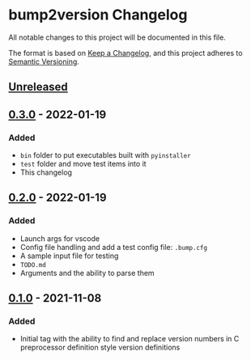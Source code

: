 # bump2version Changelog
All notable changes to this project will be documented in this file.

The format is based on [Keep a Changelog](https://keepachangelog.com/en/1.0.0/),
and this project adheres to [Semantic Versioning](https://semver.org/spec/v2.0.0.html).

## [Unreleased]

## [0.3.0] - 2022-01-19
### Added
- `bin` folder to put executables built with `pyinstaller`
- `test` folder and move test items into it
- This changelog

## [0.2.0] - 2022-01-19
### Added
- Launch args for vscode
- Config file handling and add a test config file: `.bump.cfg`
- A sample input file for testing
- `TODO.md`
- Arguments and the ability to parse them

## [0.1.0] - 2021-11-08
### Added
- Initial tag with the ability to find and replace version numbers in C
  preprocessor definition style version definitions


[Unreleased]: https://github.com/coppolat1/bumpCversion/compare/v0.2.0...HEAD
[0.3.0]: https://github.com/coppolat1/bumpCversion/compare/v0.2.0...v0.3.0
[0.2.0]: https://github.com/coppolat1/bumpCversion/compare/v0.1.0...v0.2.0
[0.1.0]: https://github.com/coppolat1/bumpCversion/releases/tag/v0.1.0

<!---
Keep a Changelog Sections

### Added      for new features.
### Changed    for changes in existing functionality.
### Deprecated for soon-to-be removed features.
### Removed    for now removed features.
### Fixed      for any bug fixes.
### Security   in case of vulnerabilities.
-->